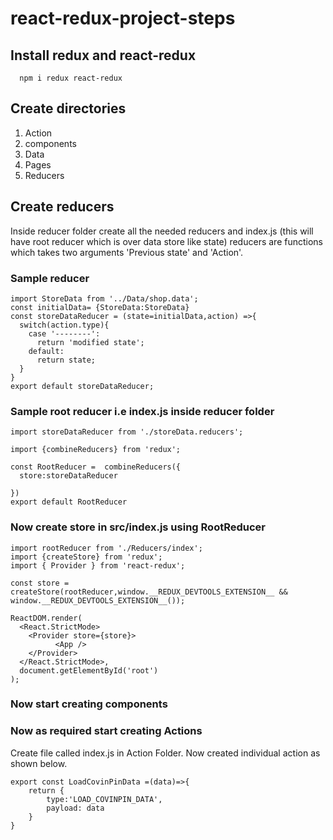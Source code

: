 # react-redux-project-steps

## Install redux and react-redux
``` 
  npm i redux react-redux
```
## Create directories
1. Action
2. components
3. Data
4. Pages
5. Reducers

## Create reducers 
Inside reducer folder create all the needed reducers and index.js (this will have root reducer which is over data store like state)
reducers are functions which takes two arguments 'Previous state' and 'Action'.
 ### Sample reducer
```
import StoreData from '../Data/shop.data';
const initialData= {StoreData:StoreData}
const storeDataReducer = (state=initialData,action) =>{
  switch(action.type){
    case '--------':
      return 'modified state';
    default:
      return state;
  }
}
export default storeDataReducer;
```
### Sample root reducer i.e index.js inside reducer folder
```
import storeDataReducer from './storeData.reducers';

import {combineReducers} from 'redux';

const RootReducer =  combineReducers({
  store:storeDataReducer

})
export default RootReducer
```

### Now create store in src/index.js using RootReducer
``` 
import rootReducer from './Reducers/index';
import {createStore} from 'redux';
import { Provider } from 'react-redux';

const store = createStore(rootReducer,window.__REDUX_DEVTOOLS_EXTENSION__ && window.__REDUX_DEVTOOLS_EXTENSION__());

ReactDOM.render(
  <React.StrictMode>
    <Provider store={store}>
          <App />
    </Provider>
  </React.StrictMode>,
  document.getElementById('root')
);
```
### Now start creating components 
### Now as required start creating Actions 
Create file called index.js in Action Folder.
Now created individual action as shown below.
```
export const LoadCovinPinData =(data)=>{
    return {
        type:'LOAD_COVINPIN_DATA',
        payload: data
    }
}
```
